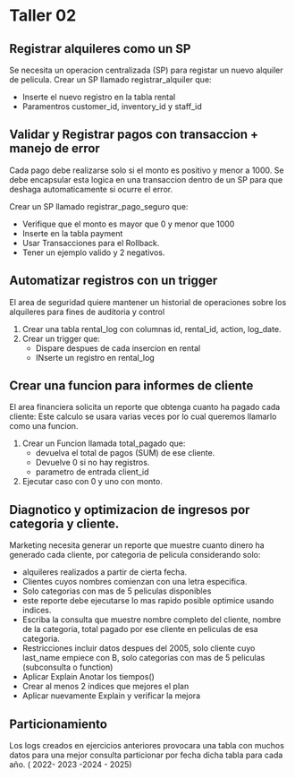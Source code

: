 # Taller 02
## Registrar alquileres como un SP

Se necesita un operacion centralizada (SP) para registar 
un nuevo alquiler de pelicula.
Crear un SP llamado registrar_alquiler que: 
- Inserte el nuevo registro en la tabla rental
- Paramentros customer_id, inventory_id y staff_id

## Validar y Registrar pagos con transaccion + manejo de error 

Cada pago debe realizarse solo si el monto es positivo y menor a 1000. Se debe encapsular 
esta logica en una transaccion dentro de un SP para que  deshaga automaticamente si ocurre el error.

Crear un SP llamado registrar_pago_seguro que:
- Verifique que el monto es mayor que 0 y menor que 1000
- Inserte en la tabla payment
- Usar Transacciones para el Rollback.
- Tener un ejemplo valido y 2 negativos.

## Automatizar registros con un trigger

El area de seguridad quiere mantener un historial de operaciones sobre los alquileres para fines de auditoria y control 

1.  Crear una tabla rental_log con columnas id, rental_id, action, log_date.
2. Crear un trigger que: 
    - Dispare despues de cada insercion en rental
    - INserte un registro en rental_log

## Crear una funcion para informes de cliente 

El area financiera solicita un reporte que obtenga cuanto ha pagado cada cliente: Este calculo se usara varias veces por lo cual queremos llamarlo como una funcion. 

1. Crear un Funcion llamada total_pagado que: 
   - devuelva el total de pagos (SUM) de ese cliente.
   - Devuelve 0 si no hay registros.
   - parametro de entrada client_id 
2. Ejecutar caso con 0 y uno con monto.

## Diagnotico y optimizacion de ingresos por categoria y cliente.

Marketing necesita generar un reporte que muestre cuanto dinero ha generado cada cliente, por categoria de pelicula considerando solo: 
- alquileres realizados a partir de cierta fecha. 
- Clientes cuyos nombres comienzan con una letra especifica.
- Solo categorias con mas de 5 peliculas disponibles 
- este reporte debe ejecutarse lo mas rapido posible optimice usando indices. 
- Escriba la consulta que muestre nombre completo del cliente, nombre de la categoria, total pagado por ese cliente en peliculas de esa categoria.
- Restricciones incluir datos despues del 2005, solo cliente cuyo last_name empiece con B, solo categorias con mas de 5 peliculas (subconsulta o function)
- Aplicar Explain Anotar los tiempos()
- Crear al menos 2 indices que mejores el plan 
- Aplicar nuevamente Explain y verificar la mejora

## Particionamiento 

Los logs creados en ejercicios anteriores provocara una tabla con muchos datos para una mejor consulta 
particionar por fecha dicha tabla para cada año. ( 2022- 2023 -2024 - 2025)